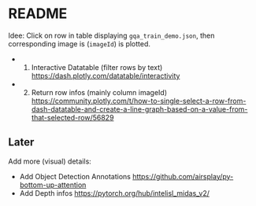 # README

Idee: Click on row in table displaying `gqa_train_demo.json`, then corresponding image is (`imageId`) is plotted. 


* 1) Interactive Datatable (filter rows by text) https://dash.plotly.com/datatable/interactivity
* 2) Return row infos (mainly column imageId) https://community.plotly.com/t/how-to-single-select-a-row-from-dash-datatable-and-create-a-line-graph-based-on-a-value-from-that-selected-row/56829


## Later

Add more (visual) details:

* Add Object Detection Annotations https://github.com/airsplay/py-bottom-up-attention
* Add Depth infos https://pytorch.org/hub/intelisl_midas_v2/
